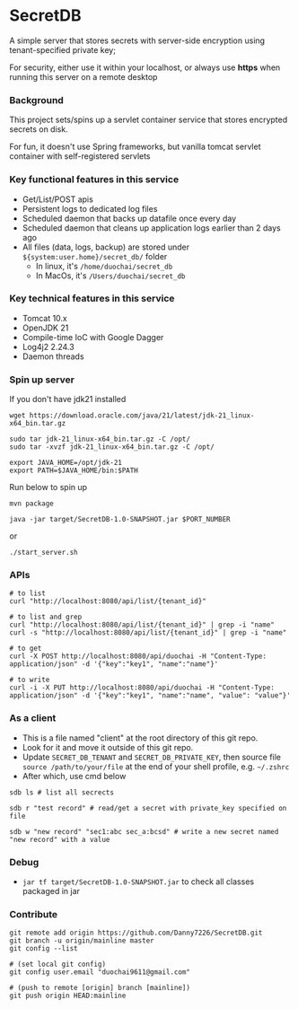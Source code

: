 # SecretDB
A simple server that stores secrets with server-side encryption using tenant-specified private key;

For security, either use it within your localhost, or always use **https** when running this server on a remote desktop

### Background
This project sets/spins up a servlet container service that stores encrypted secrets on disk.

For fun, it doesn't use Spring frameworks, but vanilla tomcat servlet container with self-registered servlets

### Key functional features in this service
* Get/List/POST apis
* Persistent logs to dedicated log files
* Scheduled daemon that backs up datafile once every day
* Scheduled daemon that cleans up application logs earlier than 2 days ago
* All files (data, logs, backup) are stored under `${system:user.home}/secret_db/` folder
  * In linux, it's `/home/duochai/secret_db`
  * In MacOs, it's `/Users/duochai/secret_db`

### Key technical features in this service
* Tomcat 10.x
* OpenJDK 21
* Compile-time IoC with Google Dagger
* Log4j2 2.24.3
* Daemon threads

### Spin up server
If you don't have jdk21 installed
```
wget https://download.oracle.com/java/21/latest/jdk-21_linux-x64_bin.tar.gz

sudo tar jdk-21_linux-x64_bin.tar.gz -C /opt/
sudo tar -xvzf jdk-21_linux-x64_bin.tar.gz -C /opt/

export JAVA_HOME=/opt/jdk-21
export PATH=$JAVA_HOME/bin:$PATH
```

Run below to spin up
```
mvn package

java -jar target/SecretDB-1.0-SNAPSHOT.jar $PORT_NUMBER
```

or 

```
./start_server.sh
```

### APIs
```
# to list
curl "http://localhost:8080/api/list/{tenant_id}" 

# to list and grep
curl "http://localhost:8080/api/list/{tenant_id}" | grep -i "name" 
curl -s "http://localhost:8080/api/list/{tenant_id}" | grep -i "name" 

# to get
curl -X POST http://localhost:8080/api/duochai -H "Content-Type: application/json" -d '{"key":"key1", "name":"name"}' 

# to write
curl -i -X PUT http://localhost:8080/api/duochai -H "Content-Type: application/json" -d '{"key":"key1", "name":"name", "value": "value"}'
```

### As a client
* This is a file named "client" at the root directory of this git repo.
* Look for it and move it outside of this git repo.
* Update `SECRET_DB_TENANT` and `SECRET_DB_PRIVATE_KEY`, then source file `source /path/to/your/file` at the end of your shell profile, e.g. `~/.zshrc`
* After which, use cmd below
```
sdb ls # list all secrects

sdb r "test record" # read/get a secret with private_key specified on file

sdb w "new record" "sec1:abc sec_a:bcsd" # write a new secret named "new record" with a value
```

### Debug
* `jar tf target/SecretDB-1.0-SNAPSHOT.jar` to check all classes packaged in jar

### Contribute
```
git remote add origin https://github.com/Danny7226/SecretDB.git
git branch -u origin/mainline master
git config --list

# (set local git config)
git config user.email "duochai9611@gmail.com"

# (push to remote [origin] branch [mainline])
git push origin HEAD:mainline
```